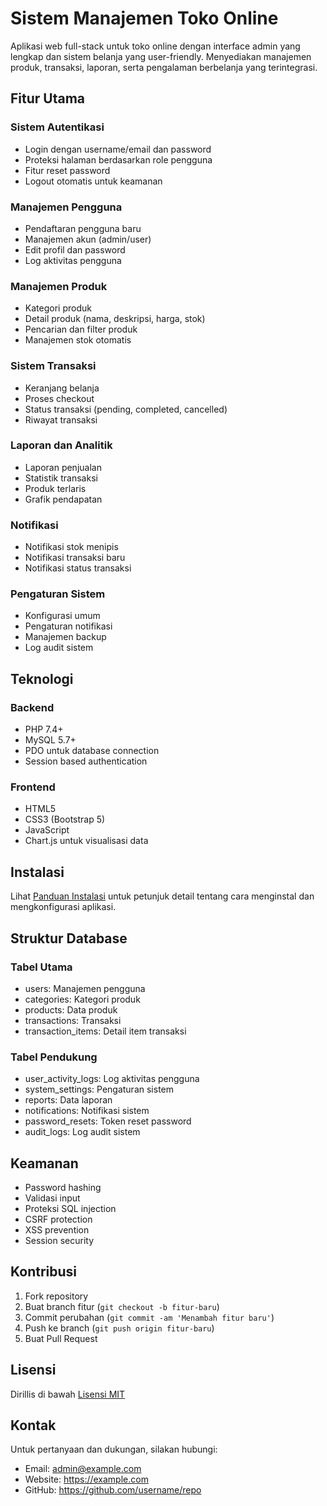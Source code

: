 # Sistem Manajemen Toko Online

Aplikasi web full-stack untuk toko online dengan interface admin yang lengkap dan sistem belanja yang user-friendly. Menyediakan manajemen produk, transaksi, laporan, serta pengalaman berbelanja yang terintegrasi.

## Fitur Utama

### Sistem Autentikasi
- Login dengan username/email dan password
- Proteksi halaman berdasarkan role pengguna
- Fitur reset password
- Logout otomatis untuk keamanan

### Manajemen Pengguna
- Pendaftaran pengguna baru
- Manajemen akun (admin/user)
- Edit profil dan password
- Log aktivitas pengguna

### Manajemen Produk
- Kategori produk
- Detail produk (nama, deskripsi, harga, stok)
- Pencarian dan filter produk
- Manajemen stok otomatis

### Sistem Transaksi
- Keranjang belanja
- Proses checkout
- Status transaksi (pending, completed, cancelled)
- Riwayat transaksi

### Laporan dan Analitik
- Laporan penjualan
- Statistik transaksi
- Produk terlaris
- Grafik pendapatan

### Notifikasi
- Notifikasi stok menipis
- Notifikasi transaksi baru
- Notifikasi status transaksi

### Pengaturan Sistem
- Konfigurasi umum
- Pengaturan notifikasi
- Manajemen backup
- Log audit sistem

## Teknologi

### Backend
- PHP 7.4+
- MySQL 5.7+
- PDO untuk database connection
- Session based authentication

### Frontend
- HTML5
- CSS3 (Bootstrap 5)
- JavaScript
- Chart.js untuk visualisasi data

## Instalasi

Lihat [Panduan Instalasi](docs/INSTALLATION.md) untuk petunjuk detail tentang cara menginstal dan mengkonfigurasi aplikasi.

## Struktur Database

### Tabel Utama
- users: Manajemen pengguna
- categories: Kategori produk
- products: Data produk
- transactions: Transaksi
- transaction_items: Detail item transaksi

### Tabel Pendukung
- user_activity_logs: Log aktivitas pengguna
- system_settings: Pengaturan sistem
- reports: Data laporan
- notifications: Notifikasi sistem
- password_resets: Token reset password
- audit_logs: Log audit sistem

## Keamanan

- Password hashing
- Validasi input
- Proteksi SQL injection
- CSRF protection
- XSS prevention
- Session security

## Kontribusi

1. Fork repository
2. Buat branch fitur (`git checkout -b fitur-baru`)
3. Commit perubahan (`git commit -am 'Menambah fitur baru'`)
4. Push ke branch (`git push origin fitur-baru`)
5. Buat Pull Request

## Lisensi

Dirillis di bawah [Lisensi MIT](LICENSE)

## Kontak

Untuk pertanyaan dan dukungan, silakan hubungi:
- Email: admin@example.com
- Website: https://example.com
- GitHub: https://github.com/username/repo